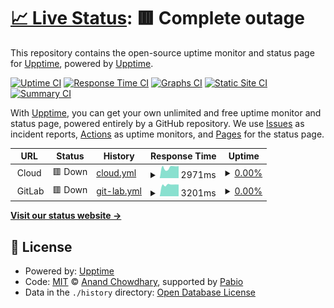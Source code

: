 # [📈 Live Status](https://demo.upptime.js.org): <!--live status--> **🟥 Complete outage**

This repository contains the open-source uptime monitor and status page for [Upptime](https://upptime.js.org), powered by [Upptime](https://github.com/upptime/upptime).

[![Uptime CI](https://github.com/InfoSecREDD/Uptime-Monitor/workflows/Uptime%20CI/badge.svg)](https://github.com/InfoSecREDD/Uptime-Monitor/actions?query=workflow%3A%22Uptime+CI%22)
[![Response Time CI](https://github.com/InfoSecREDD/Uptime-Monitor/workflows/Response%20Time%20CI/badge.svg)](https://github.com/InfoSecREDD/Uptime-Monitor/actions?query=workflow%3A%22Response+Time+CI%22)
[![Graphs CI](https://github.com/InfoSecREDD/Uptime-Monitor/workflows/Graphs%20CI/badge.svg)](https://github.com/InfoSecREDD/Uptime-Monitor/actions?query=workflow%3A%22Graphs+CI%22)
[![Static Site CI](https://github.com/InfoSecREDD/Uptime-Monitor/workflows/Static%20Site%20CI/badge.svg)](https://github.com/InfoSecREDD/Uptime-Monitor/actions?query=workflow%3A%22Static+Site+CI%22)
[![Summary CI](https://github.com/InfoSecREDD/Uptime-Monitor/workflows/Summary%20CI/badge.svg)](https://github.com/InfoSecREDD/Uptime-Monitor/actions?query=workflow%3A%22Summary+CI%22)

With [Upptime](https://upptime.js.org), you can get your own unlimited and free uptime monitor and status page, powered entirely by a GitHub repository. We use [Issues](https://github.com/upptime/upptime/issues) as incident reports, [Actions](https://github.com/InfoSecREDD/Uptime-Monitor/actions) as uptime monitors, and [Pages](https://demo.upptime.js.org) for the status page.

<!--start: status pages-->
<!-- This summary is generated by Upptime (https://github.com/upptime/upptime) -->
<!-- Do not edit this manually, your changes will be overwritten -->
<!-- prettier-ignore -->
| URL | Status | History | Response Time | Uptime |
| --- | ------ | ------- | ------------- | ------ |
| <img alt="" src="https://icons.duckduckgo.com/ip3/null.ico" height="13"> Cloud | 🟥 Down | [cloud.yml](https://github.com/InfoSecREDD/Uptime-Monitor/commits/HEAD/history/cloud.yml) | <details><summary><img alt="Response time graph" src="./graphs/cloud/response-time-week.png" height="20"> 2971ms</summary><br><a href="https://monitor.serverbackend.net/history/cloud"><img alt="Response time 1936" src="https://img.shields.io/endpoint?url=https%3A%2F%2Fraw.githubusercontent.com%2FInfoSecREDD%2FUptime-Monitor%2FHEAD%2Fapi%2Fcloud%2Fresponse-time.json"></a><br><a href="https://monitor.serverbackend.net/history/cloud"><img alt="24-hour response time 3330" src="https://img.shields.io/endpoint?url=https%3A%2F%2Fraw.githubusercontent.com%2FInfoSecREDD%2FUptime-Monitor%2FHEAD%2Fapi%2Fcloud%2Fresponse-time-day.json"></a><br><a href="https://monitor.serverbackend.net/history/cloud"><img alt="7-day response time 2971" src="https://img.shields.io/endpoint?url=https%3A%2F%2Fraw.githubusercontent.com%2FInfoSecREDD%2FUptime-Monitor%2FHEAD%2Fapi%2Fcloud%2Fresponse-time-week.json"></a><br><a href="https://monitor.serverbackend.net/history/cloud"><img alt="30-day response time 3124" src="https://img.shields.io/endpoint?url=https%3A%2F%2Fraw.githubusercontent.com%2FInfoSecREDD%2FUptime-Monitor%2FHEAD%2Fapi%2Fcloud%2Fresponse-time-month.json"></a><br><a href="https://monitor.serverbackend.net/history/cloud"><img alt="1-year response time 1936" src="https://img.shields.io/endpoint?url=https%3A%2F%2Fraw.githubusercontent.com%2FInfoSecREDD%2FUptime-Monitor%2FHEAD%2Fapi%2Fcloud%2Fresponse-time-year.json"></a></details> | <details><summary><a href="https://monitor.serverbackend.net/history/cloud">0.00%</a></summary><a href="https://monitor.serverbackend.net/history/cloud"><img alt="All-time uptime 83.59%" src="https://img.shields.io/endpoint?url=https%3A%2F%2Fraw.githubusercontent.com%2FInfoSecREDD%2FUptime-Monitor%2FHEAD%2Fapi%2Fcloud%2Fuptime.json"></a><br><a href="https://monitor.serverbackend.net/history/cloud"><img alt="24-hour uptime 0.00%" src="https://img.shields.io/endpoint?url=https%3A%2F%2Fraw.githubusercontent.com%2FInfoSecREDD%2FUptime-Monitor%2FHEAD%2Fapi%2Fcloud%2Fuptime-day.json"></a><br><a href="https://monitor.serverbackend.net/history/cloud"><img alt="7-day uptime 0.00%" src="https://img.shields.io/endpoint?url=https%3A%2F%2Fraw.githubusercontent.com%2FInfoSecREDD%2FUptime-Monitor%2FHEAD%2Fapi%2Fcloud%2Fuptime-week.json"></a><br><a href="https://monitor.serverbackend.net/history/cloud"><img alt="30-day uptime 1.38%" src="https://img.shields.io/endpoint?url=https%3A%2F%2Fraw.githubusercontent.com%2FInfoSecREDD%2FUptime-Monitor%2FHEAD%2Fapi%2Fcloud%2Fuptime-month.json"></a><br><a href="https://monitor.serverbackend.net/history/cloud"><img alt="1-year uptime 83.59%" src="https://img.shields.io/endpoint?url=https%3A%2F%2Fraw.githubusercontent.com%2FInfoSecREDD%2FUptime-Monitor%2FHEAD%2Fapi%2Fcloud%2Fuptime-year.json"></a></details>
| <img alt="" src="https://icons.duckduckgo.com/ip3/null.ico" height="13"> GitLab | 🟥 Down | [git-lab.yml](https://github.com/InfoSecREDD/Uptime-Monitor/commits/HEAD/history/git-lab.yml) | <details><summary><img alt="Response time graph" src="./graphs/git-lab/response-time-week.png" height="20"> 3201ms</summary><br><a href="https://monitor.serverbackend.net/history/git-lab"><img alt="Response time 2954" src="https://img.shields.io/endpoint?url=https%3A%2F%2Fraw.githubusercontent.com%2FInfoSecREDD%2FUptime-Monitor%2FHEAD%2Fapi%2Fgit-lab%2Fresponse-time.json"></a><br><a href="https://monitor.serverbackend.net/history/git-lab"><img alt="24-hour response time 3265" src="https://img.shields.io/endpoint?url=https%3A%2F%2Fraw.githubusercontent.com%2FInfoSecREDD%2FUptime-Monitor%2FHEAD%2Fapi%2Fgit-lab%2Fresponse-time-day.json"></a><br><a href="https://monitor.serverbackend.net/history/git-lab"><img alt="7-day response time 3201" src="https://img.shields.io/endpoint?url=https%3A%2F%2Fraw.githubusercontent.com%2FInfoSecREDD%2FUptime-Monitor%2FHEAD%2Fapi%2Fgit-lab%2Fresponse-time-week.json"></a><br><a href="https://monitor.serverbackend.net/history/git-lab"><img alt="30-day response time 2896" src="https://img.shields.io/endpoint?url=https%3A%2F%2Fraw.githubusercontent.com%2FInfoSecREDD%2FUptime-Monitor%2FHEAD%2Fapi%2Fgit-lab%2Fresponse-time-month.json"></a><br><a href="https://monitor.serverbackend.net/history/git-lab"><img alt="1-year response time 2954" src="https://img.shields.io/endpoint?url=https%3A%2F%2Fraw.githubusercontent.com%2FInfoSecREDD%2FUptime-Monitor%2FHEAD%2Fapi%2Fgit-lab%2Fresponse-time-year.json"></a></details> | <details><summary><a href="https://monitor.serverbackend.net/history/git-lab">0.00%</a></summary><a href="https://monitor.serverbackend.net/history/git-lab"><img alt="All-time uptime 83.61%" src="https://img.shields.io/endpoint?url=https%3A%2F%2Fraw.githubusercontent.com%2FInfoSecREDD%2FUptime-Monitor%2FHEAD%2Fapi%2Fgit-lab%2Fuptime.json"></a><br><a href="https://monitor.serverbackend.net/history/git-lab"><img alt="24-hour uptime 0.00%" src="https://img.shields.io/endpoint?url=https%3A%2F%2Fraw.githubusercontent.com%2FInfoSecREDD%2FUptime-Monitor%2FHEAD%2Fapi%2Fgit-lab%2Fuptime-day.json"></a><br><a href="https://monitor.serverbackend.net/history/git-lab"><img alt="7-day uptime 0.00%" src="https://img.shields.io/endpoint?url=https%3A%2F%2Fraw.githubusercontent.com%2FInfoSecREDD%2FUptime-Monitor%2FHEAD%2Fapi%2Fgit-lab%2Fuptime-week.json"></a><br><a href="https://monitor.serverbackend.net/history/git-lab"><img alt="30-day uptime 1.38%" src="https://img.shields.io/endpoint?url=https%3A%2F%2Fraw.githubusercontent.com%2FInfoSecREDD%2FUptime-Monitor%2FHEAD%2Fapi%2Fgit-lab%2Fuptime-month.json"></a><br><a href="https://monitor.serverbackend.net/history/git-lab"><img alt="1-year uptime 83.61%" src="https://img.shields.io/endpoint?url=https%3A%2F%2Fraw.githubusercontent.com%2FInfoSecREDD%2FUptime-Monitor%2FHEAD%2Fapi%2Fgit-lab%2Fuptime-year.json"></a></details>

<!--end: status pages-->

[**Visit our status website →**](https://demo.upptime.js.org)

## 📄 License

- Powered by: [Upptime](https://github.com/upptime/upptime)
- Code: [MIT](./LICENSE) © [Anand Chowdhary](https://anandchowdhary.com), supported by [Pabio](https://pabio.com)
- Data in the `./history` directory: [Open Database License](https://opendatacommons.org/licenses/odbl/1-0/)
